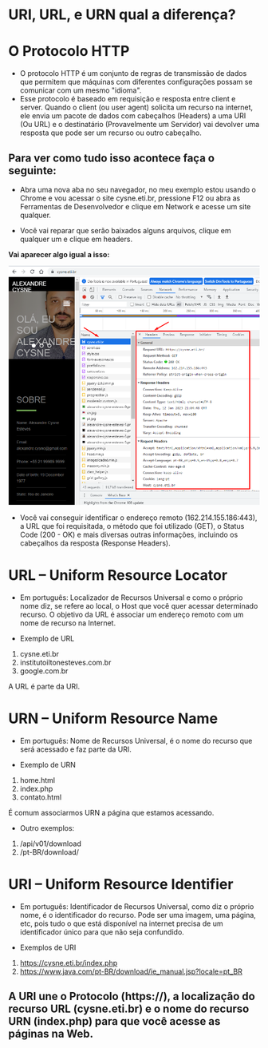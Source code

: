 # URI, URL, e URN qual a diferença?

# O Protocolo HTTP

* O protocolo HTTP é um conjunto de regras de transmissão de dados que permitem que máquinas com diferentes configurações possam se comunicar com um mesmo "idioma". 
* Esse protocolo é baseado em requisição e resposta entre client e server. Quando o client (ou user agent) solicita um recurso na internet, ele envia um pacote de dados com cabeçalhos (Headers) a uma URI (Ou URL) e o destinatário (Provavelmente um Servidor) vai devolver uma resposta que pode ser um recurso ou outro cabeçalho.

## Para ver como tudo isso acontece faça o seguinte:

* Abra uma nova aba no seu navegador, no meu exemplo estou usando o Chrome e vou acessar o site cysne.eti.br, pressione F12 ou abra as Ferramentas de Desenvolvedor e clique em Network e acesse um site qualquer.

* Você vai reparar que serão baixados alguns arquivos, clique em qualquer um e clique em headers. 

**Vai aparecer algo igual a isso:**

<img src="headers-cysne-eti-br.png">

* Você vai conseguir identificar o endereço remoto (162.214.155.186:443), a URL que foi requisitada, o método que foi utilizado (GET), o Status Code (200 - OK) e mais diversas outras informações, incluindo os cabeçalhos da resposta (Response Headers).

# URL – Uniform Resource Locator

* Em português: Localizador de Recursos Universal e como o próprio nome diz, se refere ao local, o Host que você quer acessar determinado recurso. O objetivo da URL é associar um endereço remoto com um nome de recurso na Internet.

* Exemplo de URL
1. cysne.eti.br
1. institutoiltonesteves.com.br
1. google.com.br

A URL é parte da URI.

# URN – Uniform Resource Name

* Em português: Nome de Recursos Universal, é o nome do recurso que será acessado e faz parte da URI.

* Exemplo de URN
1. home.html
1. index.php
1. contato.html

É comum associarmos URN a página que estamos acessando.

* Outro exemplos:
1. /api/v01/download
1. /pt-BR/download/

# URI – Uniform Resource Identifier

* Em português: Identificador de Recursos Universal, como diz o próprio nome, é o identificador do recurso. Pode ser uma imagem, uma página, etc, pois tudo o que está disponível na internet precisa de um identificador único para que não seja confundido.

* Exemplos de URI
1. https://cysne.eti.br/index.php
1. https://www.java.com/pt-BR/download/ie_manual.jsp?locale=pt_BR

## A URI une o Protocolo (https://), a localização do recurso URL (cysne.eti.br) e o nome do recurso URN (index.php) para que você acesse as páginas na Web.
